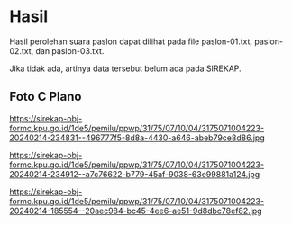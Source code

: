 # Hasil

Hasil perolehan suara paslon dapat dilihat pada file paslon-01.txt, paslon-02.txt, dan paslon-03.txt.

Jika tidak ada, artinya data tersebut belum ada pada SIREKAP.

## Foto C Plano

https://sirekap-obj-formc.kpu.go.id/1de5/pemilu/ppwp/31/75/07/10/04/3175071004223-20240214-234831--496777f5-8d8a-4430-a646-abeb79ce8d86.jpg

https://sirekap-obj-formc.kpu.go.id/1de5/pemilu/ppwp/31/75/07/10/04/3175071004223-20240214-234912--a7c76622-b779-45af-9038-63e99881a124.jpg

https://sirekap-obj-formc.kpu.go.id/1de5/pemilu/ppwp/31/75/07/10/04/3175071004223-20240214-185554--20aec984-bc45-4ee6-ae51-9d8dbc78ef82.jpg
